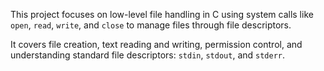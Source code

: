 This project focuses on low-level file handling in C using system calls like `open`, `read`, `write`, and `close` to manage files through file descriptors.

It covers file creation, text reading and writing, permission control, and understanding standard file descriptors: `stdin`, `stdout`, and `stderr`.
